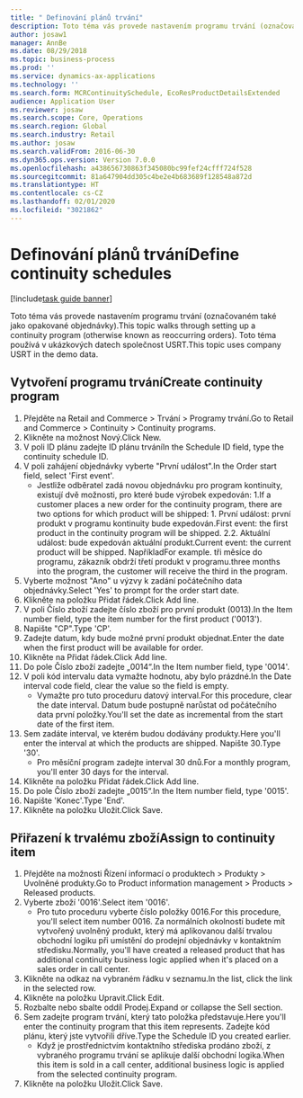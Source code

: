 ```yaml
---
title: " Definování plánů trvání"
description: Toto téma vás provede nastavením programu trvání (označovaném také jako opakované objednávky).
author: josaw1
manager: AnnBe
ms.date: 08/29/2018
ms.topic: business-process
ms.prod: ''
ms.service: dynamics-ax-applications
ms.technology: ''
ms.search.form: MCRContinuitySchedule, EcoResProductDetailsExtended
audience: Application User
ms.reviewer: josaw
ms.search.scope: Core, Operations
ms.search.region: Global
ms.search.industry: Retail
ms.author: josaw
ms.search.validFrom: 2016-06-30
ms.dyn365.ops.version: Version 7.0.0
ms.openlocfilehash: a438656730863f345080bc99fef24cfff724f528
ms.sourcegitcommit: 81a647904dd305c4be2e4b683689f128548a872d
ms.translationtype: HT
ms.contentlocale: cs-CZ
ms.lasthandoff: 02/01/2020
ms.locfileid: "3021862"
---
```

# <a name="define-continuity-schedules"></a><span data-ttu-id="e1f39-103"> Definování plánů trvání</span><span class="sxs-lookup"><span data-stu-id="e1f39-103">Define continuity schedules</span></span>

[!include[task guide banner](../includes/task-guide-banner.md)]

<span data-ttu-id="e1f39-104">Toto téma vás provede nastavením programu trvání (označovaném také jako opakované objednávky).</span><span class="sxs-lookup"><span data-stu-id="e1f39-104">This topic walks through setting up a continuity program (otherwise known as reoccurring orders).</span></span> <span data-ttu-id="e1f39-105">Toto téma používá v ukázkových datech společnost USRT.</span><span class="sxs-lookup"><span data-stu-id="e1f39-105">This topic uses company USRT in the demo data.</span></span>


## <a name="create-continuity-program"></a><span data-ttu-id="e1f39-106">Vytvoření programu trvání</span><span class="sxs-lookup"><span data-stu-id="e1f39-106">Create continuity program</span></span>
1. <span data-ttu-id="e1f39-107">Přejděte na Retail and Commerce > Trvání > Programy trvání.</span><span class="sxs-lookup"><span data-stu-id="e1f39-107">Go to Retail and Commerce > Continuity > Continuity programs.</span></span>
2. <span data-ttu-id="e1f39-108">Klikněte na možnost Nový.</span><span class="sxs-lookup"><span data-stu-id="e1f39-108">Click New.</span></span>
3. <span data-ttu-id="e1f39-109">V poli ID plánu zadejte ID plánu trvání</span><span class="sxs-lookup"><span data-stu-id="e1f39-109">In the Schedule ID field, type the continuity schedule ID.</span></span>
4. <span data-ttu-id="e1f39-110">V poli zahájení objednávky vyberte "První událost".</span><span class="sxs-lookup"><span data-stu-id="e1f39-110">In the Order start field, select 'First event'.</span></span>
    * <span data-ttu-id="e1f39-111">Jestliže odběratel zadá novou objednávku pro program kontinuity, existují dvě možnosti, pro které bude výrobek expedován: 1.</span><span class="sxs-lookup"><span data-stu-id="e1f39-111">If a customer places a new order for the continuity program, there are two options for which product will be shipped:  1.</span></span> <span data-ttu-id="e1f39-112">První událost: první produkt v programu kontinuity bude expedován.</span><span class="sxs-lookup"><span data-stu-id="e1f39-112">First event: the first product in the continuity program will be shipped.</span></span>  <span data-ttu-id="e1f39-113">2.</span><span class="sxs-lookup"><span data-stu-id="e1f39-113">2.</span></span> <span data-ttu-id="e1f39-114">Aktuální událost: bude expedován aktuální produkt.</span><span class="sxs-lookup"><span data-stu-id="e1f39-114">Current event: the current product will be shipped.</span></span> <span data-ttu-id="e1f39-115">Například</span><span class="sxs-lookup"><span data-stu-id="e1f39-115">For example.</span></span> <span data-ttu-id="e1f39-116">tři měsíce do programu, zákazník obdrží třetí produkt v programu.</span><span class="sxs-lookup"><span data-stu-id="e1f39-116">three months into the program, the customer will receive the third in the program.</span></span>  
5. <span data-ttu-id="e1f39-117">Vyberte možnost "Ano" u výzvy k zadání počátečního data objednávky.</span><span class="sxs-lookup"><span data-stu-id="e1f39-117">Select 'Yes' to prompt for the order start date.</span></span>
6. <span data-ttu-id="e1f39-118">Klikněte na položku Přidat řádek.</span><span class="sxs-lookup"><span data-stu-id="e1f39-118">Click Add line.</span></span>
7. <span data-ttu-id="e1f39-119">V poli Číslo zboží zadejte číslo zboží pro první produkt (0013).</span><span class="sxs-lookup"><span data-stu-id="e1f39-119">In the Item number field, type the item number for the first product ('0013').</span></span>
8. <span data-ttu-id="e1f39-120">Napište "CP".</span><span class="sxs-lookup"><span data-stu-id="e1f39-120">Type 'CP'.</span></span>
9. <span data-ttu-id="e1f39-121">Zadejte datum, kdy bude možné první produkt objednat.</span><span class="sxs-lookup"><span data-stu-id="e1f39-121">Enter the date when the first product will be available for order.</span></span>
10. <span data-ttu-id="e1f39-122">Klikněte na Přidat řádek.</span><span class="sxs-lookup"><span data-stu-id="e1f39-122">Click Add line.</span></span>
11. <span data-ttu-id="e1f39-123">Do pole Číslo zboží zadejte „0014“.</span><span class="sxs-lookup"><span data-stu-id="e1f39-123">In the Item number field, type '0014'.</span></span>
12. <span data-ttu-id="e1f39-124">V poli kód intervalu data vymažte hodnotu, aby bylo prázdné.</span><span class="sxs-lookup"><span data-stu-id="e1f39-124">In the Date interval code field, clear the value so the field is empty.</span></span>
    * <span data-ttu-id="e1f39-125">Vymažte pro tuto proceduru datový interval.</span><span class="sxs-lookup"><span data-stu-id="e1f39-125">For this procedure, clear the date interval.</span></span> <span data-ttu-id="e1f39-126">Datum bude postupně narůstat od počátečního data první položky.</span><span class="sxs-lookup"><span data-stu-id="e1f39-126">You'll set the date as incremental from the start date of the first item.</span></span>  
13. <span data-ttu-id="e1f39-127">Sem zadáte interval, ve kterém budou dodávány produkty.</span><span class="sxs-lookup"><span data-stu-id="e1f39-127">Here you'll enter the interval at which the products are shipped.</span></span> <span data-ttu-id="e1f39-128">Napište 30.</span><span class="sxs-lookup"><span data-stu-id="e1f39-128">Type '30'.</span></span>
    * <span data-ttu-id="e1f39-129">Pro měsíční program zadejte interval 30 dnů.</span><span class="sxs-lookup"><span data-stu-id="e1f39-129">For a monthly program, you'll enter 30 days for the interval.</span></span>  
14. <span data-ttu-id="e1f39-130">Klikněte na položku Přidat řádek.</span><span class="sxs-lookup"><span data-stu-id="e1f39-130">Click Add line.</span></span>
15. <span data-ttu-id="e1f39-131">Do pole Číslo zboží zadejte „0015“.</span><span class="sxs-lookup"><span data-stu-id="e1f39-131">In the Item number field, type '0015'.</span></span>
16. <span data-ttu-id="e1f39-132">Napište 'Konec'.</span><span class="sxs-lookup"><span data-stu-id="e1f39-132">Type 'End'.</span></span>
17. <span data-ttu-id="e1f39-133">Klikněte na položku Uložit.</span><span class="sxs-lookup"><span data-stu-id="e1f39-133">Click Save.</span></span>

## <a name="assign-to-continuity-item"></a><span data-ttu-id="e1f39-134">Přiřazení k trvalému zboží</span><span class="sxs-lookup"><span data-stu-id="e1f39-134">Assign to continuity item</span></span>
1. <span data-ttu-id="e1f39-135">Přejděte na možnosti Řízení informací o produktech > Produkty > Uvolněné produkty.</span><span class="sxs-lookup"><span data-stu-id="e1f39-135">Go to Product information management > Products > Released products.</span></span>
2. <span data-ttu-id="e1f39-136">Vyberte zboží '0016'.</span><span class="sxs-lookup"><span data-stu-id="e1f39-136">Select item '0016'.</span></span>
    * <span data-ttu-id="e1f39-137">Pro tuto proceduru vyberte číslo položky 0016.</span><span class="sxs-lookup"><span data-stu-id="e1f39-137">For this procedure, you'll select item number 0016.</span></span> <span data-ttu-id="e1f39-138">Za normálních okolností budete mít vytvořený uvolněný produkt, který má aplikovanou další trvalou obchodní logiku při umístění do prodejní objednávky v kontaktním středisku.</span><span class="sxs-lookup"><span data-stu-id="e1f39-138">Normally, you'll have created a released product that has additional continuity business logic applied when it's placed on a sales order in call center.</span></span>  
3. <span data-ttu-id="e1f39-139">Klikněte na odkaz na vybraném řádku v seznamu.</span><span class="sxs-lookup"><span data-stu-id="e1f39-139">In the list, click the link in the selected row.</span></span>
4. <span data-ttu-id="e1f39-140">Klikněte na položku Upravit.</span><span class="sxs-lookup"><span data-stu-id="e1f39-140">Click Edit.</span></span>
5. <span data-ttu-id="e1f39-141">Rozbalte nebo sbalte oddíl Prodej.</span><span class="sxs-lookup"><span data-stu-id="e1f39-141">Expand or collapse the Sell section.</span></span>
6. <span data-ttu-id="e1f39-142">Sem zadejte program trvání, který tato položka představuje.</span><span class="sxs-lookup"><span data-stu-id="e1f39-142">Here you'll enter the continuity program that this item represents.</span></span> <span data-ttu-id="e1f39-143">Zadejte kód plánu, který jste vytvořili dříve.</span><span class="sxs-lookup"><span data-stu-id="e1f39-143">Type the Schedule ID you created earlier.</span></span>
    * <span data-ttu-id="e1f39-144">Když je prostřednictvím kontaktního střediska prodáno zboží, z vybraného programu trvání se aplikuje další obchodní logika.</span><span class="sxs-lookup"><span data-stu-id="e1f39-144">When this item is sold in a call center, additional business logic is applied from the selected continuity program.</span></span>  
7. <span data-ttu-id="e1f39-145">Klikněte na položku Uložit.</span><span class="sxs-lookup"><span data-stu-id="e1f39-145">Click Save.</span></span>


